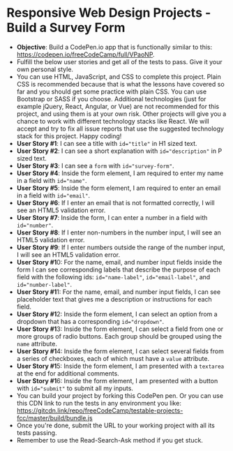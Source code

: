 # Responsive Web Design Projects - Build a Survey Form

* **Objective**: Build a CodePen.io app that is functionally similar to this: https://codepen.io/freeCodeCamp/full/VPaoNP.
* Fulfill the below user stories and get all of the tests to pass. Give it your own personal style.
* You can use HTML, JavaScript, and CSS to complete this project. Plain CSS is recommended because that is what the lessons have covered so far and you should get some practice with plain CSS. You can use Bootstrap or SASS if you choose. Additional technologies (just for example jQuery, React, Angular, or Vue) are not recommended for this project, and using them is at your own risk. Other projects will give you a chance to work with different technology stacks like React. We will accept and try to fix all issue reports that use the suggested technology stack for this project. Happy coding!
* **User Story #1**: I can see a title with ```id="title"``` in H1 sized text.
* **User Story #2**: I can see a short explanation with ```id="description"``` in P sized text.
* **User Story #3**: I can see a ```form``` with ```id="survey-form"```.
* **User Story #4**: Inside the form element, I am required to enter my name in a field with ```id="name"```.
* **User Story #5**: Inside the form element, I am required to enter an email in a field with ```id="email"```.
* **User Story #6**: If I enter an email that is not formatted correctly, I will see an HTML5 validation error.
* **User Story #7**: Inside the form, I can enter a number in a field with ```id="number"```.
* **User Story #8**: If I enter non-numbers in the number input, I will see an HTML5 validation error.
* **User Story #9**: If I enter numbers outside the range of the number input, I will see an HTML5 validation error.
* **User Story #1**0: For the name, email, and number input fields inside the form I can see corresponding labels that describe the purpose of each field with the following ids: ```id="name-label"```, ```id="email-label"```, and ```id="number-label"```.
* **User Story #1**1: For the name, email, and number input fields, I can see placeholder text that gives me a description or instructions for each field.
* **User Story #1**2: Inside the form element, I can select an option from a dropdown that has a corresponding ```id="dropdown"```.
* **User Story #1**3: Inside the form element, I can select a field from one or more groups of radio buttons. Each group should be grouped using the ```name``` attribute.
* **User Story #1**4: Inside the form element, I can select several fields from a series of checkboxes, each of which must have a ```value``` attribute.
* **User Story #1**5: Inside the form element, I am presented with a ```textarea``` at the end for additional comments.
* **User Story #1**6: Inside the form element, I am presented with a button with ```id="submit"``` to submit all my inputs.
* You can build your project by forking this CodePen pen. Or you can use this CDN link to run the tests in any environment you like: https://gitcdn.link/repo/freeCodeCamp/testable-projects-fcc/master/build/bundle.js
* Once you're done, submit the URL to your working project with all its tests passing.
* Remember to use the Read-Search-Ask method if you get stuck.